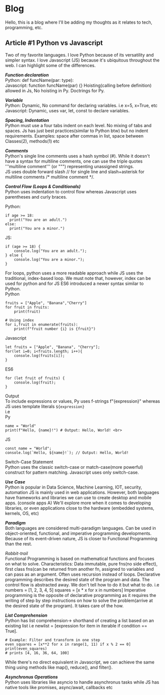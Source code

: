 # Blog

Hello, this is a blog where I'll be adding my thoughts as it relates to tech, programming, etc.


## Article #1 Python vs Javascript
Two of my favorite languages. I love Python because of its versatility and simpler syntax.
I love Javascript (JS) because it's ubiquitous throughout the web.
I can highlight some of the differences. 

***Function declaration***<br>
Python: def funcName(par: type):<br>
Javascript: function funcName(par) {}
Hoisting(calling before definition) allowed in Js, No hoisting in Py.
Doctrings for Py.

***Variable***<br> 
Python: Dynamic, No command for declaring variables. i.e x=5, x=True, etc 
Javascript: Dynamic, uses var, let, const to declare variables.

***Spacing, Indentation***<br>
Python must use a four tabs indent on each level. No mixing of tabs and spaces.
Js has just best practices(similar to Python btw) but no indent requirements. Examples: space after commas in list, space between Classes(2), methods(1) etc

***Comments***<br>
Python's single line comments uses a hash symbol (#). While it doesn't have a syntax for multiline comments, one can use the triple quotes '''multiline comment''' (or """) representing unassigned strings.<br>
JS uses double forward slash // for single line and slash+asterisk for multiline comments /* multiline comment */.

***Control Flow (Loops & Conditionals)***<br>
Python uses indentation to control flow whereas Javascript uses parentheses and curly braces.

  Python:<br>
  ```
if age >= 18:
    print("You are an adult.")
else:
    print("You are a minor.")
  ```

JS:<br>
```
if (age >= 18) {
    console.log("You are an adult.");
} else {
    console.log("You are a minor.");
}
```
For loops, python uses a more readable approach while JS uses the traditional, index-based loop. We must note that, however, index can be used for python and for JS ES6 introduced a newer syntax similar to Python.<br>
Python<br>

```
fruits = ["Apple", "Banana","Cherry"]
for fruit in fruits:
    print(fruit)

# Using index
for i,fruit in enumerate(fruits):
    print(f"fruit number {i} is {fruit}")
```
Javascript<br>
```
let fruits = ["Apple", "Banana", "Cherry"];
for(let i=0; i<fruits.length; i++){
    console.log(fruits[i]);
}
```
ES6 <br>
```
for (let fruit of fruits) {
    console.log(fruit);
}
```
Output <br>
To include expressions or values, Py uses f-strings f"{expression}" whereas JS uses template literals `${expression}` <br>
i.e <br>
Py <br>
```
name = "World"
print(f"Hello, {name}!") # Output: Hello, World! <br>
```
JS<br>
```
const name = "World";
console.log(`Hello, ${name}!`); // Output: Hello, World!
```
Switch-Case Statement<br>
Python uses the classic switch-case or match-case(more powerful) construct for pattern matching. Javascript uses only switch-case.

***Use Case***<br>
Python is popular in Data Science, Machine Learning, IOT, security, automation
JS is mainly used in web applications. 
However, both languages have frameworks and libraries we can use to create desktop and mobile apps. (console apps A)
We'll explore more when it comes to developing libraries, or even applications close to the hardware (embedded systems, kernels, OS, etc)

***Paradigm***<br>
Both languages are considered multi-paradigm languages. Can be used in object-oriented, functional, and imperative programming developments.
Because of its event-driven nature, JS is closer to Functional Programming than the rest.

*Rabbit-trail*<br> Functional Programming is based on mathematical functions and focuses on what to solve. Characteristics: Data immutable, pure fns(no side effect), first class fns(can be returned from another fn, assigned to variables and can pass as an argument. Often uses recursion instead of loops.
              Declarative programming describes the desired state of the program and data. The control flow is abstracted away. We don't tell how to do it but what to do. 
              i.e numbers = [1, 2, 3, 4, 5] squares = [x * x for x in numbers]
Imperative programming is the opposite of declarative programming as it requires the writing of step by step instructions on how to solve the problem(arrive at the desired state of the program). It takes care of the how.


***List Comprehension***<br> 
Python has list comprehension-> shorthand of creating a list based on an existing list i.e newlist = [expression for item in iterable if condition == True].
```
# Example: Filter and transform in one step
even_squares = [x**2 for x in range(1, 11) if x % 2 == 0]
print(even_squares)
# prints [4, 16, 36, 64, 100]
```
While there's no direct equivalent in Javascript, we can achieve the same thing using methods like map(), reduce(), and filter().

***Asynchronus Operations***<br>
Python uses libraries like asyncio to handle asynchronus tasks while JS has native tools like promises, async/await, callbacks etc
